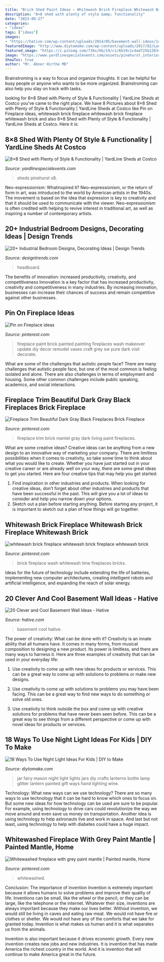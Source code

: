 ```yaml
---
title: "Brick Shed Paint Ideas ~ Whitewash Brick Fireplace Whitewash Brick Fireplace Whitewash Brick"
description: "8×8 shed with plenty of style &amp; functionality"
date: "2023-09-27"
categories:
- "ideas"
tags: ["ideas"]
images:
- "https://hative.com/wp-content/uploads/2014/05/basement-wall-ideas/14-cool-basement-wall.jpg"
featuredImage: "http://www.diytomake.com/wp-content/uploads/2017/02/Looking-Fine-Mason-Jar-Lights.jpg"
featured_image: "https://i.pinimg.com/736x/6b/19/c1/6b19c1cdad725b12034d992644fef815--grey-paint-mantles.jpg"
image: "https://www.yardlinespecialevents.com/assets/pinehurst_interior_1-380x324.jpg"
ShowToc: true
author: "Mr. Abner Hirthe MD"
---
```



Brainstroming is a way to focus and organize thoughts. It can be helpful for busy people or anyone who wants to be more organized. Brainstroming can also help you stay on track with tasks.

	

		
looking for 8×8 Shed with Plenty of Style &amp; Functionality | YardLine Sheds at Costco you've came to the right place. We have 8 Pictures about 8×8 Shed with Plenty of Style &amp; Functionality | YardLine Sheds at Costco like Pin on Fireplace ideas, whitewash brick fireplace whitewash brick fireplace whitewash brick and also 8×8 Shed with Plenty of Style &amp; Functionality | YardLine Sheds at Costco. Here it is:
		
    
## 8×8 Shed With Plenty Of Style &amp; Functionality | YardLine Sheds At Costco

<img loading=lazy src="https://www.yardlinespecialevents.com/assets/pinehurst_interior_1-380x324.jpg" onerror="this.onerror=null;this.src='https://tse1.mm.bing.net/th?id=OIP.xf1uhIxbmEzL9-UxznlavwAAAA&amp;pid=15.1';" alt="8×8 Shed with Plenty of Style &amp; Functionality | YardLine Sheds at Costco">

_Source: yardlinespecialevents.com_

>sheds pinehurst x8. 

	

Neo-expressionism: Whatinspired it?
Neo-expressionism, or the return of form in art, was introduced to the world by American artists in the 1940s. The movement is based on the idea that expression is key to creativity and that it should be used to communicate with the viewer. Neo-expressionism is often credited with helping to revive interest in traditional art, as well as inspiring a number of contemporary artists.

    
## 20+ Industrial Bedroom Designs, Decorating Ideas | Design Trends

<img loading=lazy src="https://images.designtrends.com/wp-content/uploads/2016/03/14060430/Industrial-Style-Bedroom-with-Brick-Wall.jpg" onerror="this.onerror=null;this.src='https://tse1.mm.bing.net/th?id=OIP.KByUByKDZLtjnXxO-KMsrgHaE7&amp;pid=15.1';" alt="20+ Industrial Bedroom Designs, Decorating Ideas | Design Trends">

_Source: designtrends.com_

>headboard. 

	

The benefits of innovation: increased productivity, creativity, and competitiveness
Innovation is a key factor that has increased productivity, creativity and competitiveness in many industries. By increasing innovation, businesses can increase their chances of success and remain competitive against other businesses.

    
## Pin On Fireplace Ideas

<img loading=lazy src="https://i.pinimg.com/736x/aa/85/be/aa85be3aa885a71f204eef6cf483e5fb.jpg" onerror="this.onerror=null;this.src='https://tse4.mm.bing.net/th?id=OIP.H1h4AG7iv8bN5ZaXqs1_oQHaJ3&amp;pid=15.1';" alt="Pin on Fireplace ideas">

_Source: pinterest.com_

>fireplace paint brick painted painting fireplaces wash makeover update diy decor remodel vases craft grey sw pure dark visit decorate. 

	

What are some of the challenges that autistic people face?
There are many challenges that autistic people face, but one of the most common is feeling isolated and alone. There are also challenges in terms of employment and housing. Some other common challenges include public speaking, academics, and social interactions.

    
## Fireplace Trim Beautiful Dark Gray Black Fireplaces Brick Fireplace

<img loading=lazy src="https://i.pinimg.com/736x/ab/cb/11/abcb114e0a32fa5918720c24f43e7014.jpg" onerror="this.onerror=null;this.src='https://tse3.mm.bing.net/th?id=OIP.OFBQFnCamqkAJO0TROnYYgHaLG&amp;pid=15.1';" alt="Fireplace Trim Beautiful Dark Gray Black Fireplaces Brick Fireplace">

_Source: pinterest.com_

>fireplace trim brick mantel gray dark living paint fireplaces. 

	

What are some creative ideas?
Creative ideas can be anything from a new design to an innovative way of marketing your company. There are limitless possibilities when it comes to creativity, so take some time to think about what you would like to create. Whether you have just started out in your creative career or are already well on your way, there are some great ideas to get you started. Here are four creative tips that may help you get started: 
1. Find inspiration in other industries and products. When looking for creative ideas, don’t forget about other industries and products that have been successful in the past. This will give you a lot of ideas to consider and help you narrow down your options. 
2. Sketch out a plan before starting anything. Before starting any project, it is important to sketch out a plan of how things will go together.

    
## Whitewash Brick Fireplace Whitewash Brick Fireplace Whitewash Brick

<img loading=lazy src="https://i.pinimg.com/736x/5f/36/fb/5f36fb5223f35ee3e04d7b246d0240d2--whitewash-brick-fireplaces-bricks.jpg" onerror="this.onerror=null;this.src='https://tse4.mm.bing.net/th?id=OIP.aHJX-cHoqaJSQ5VyVmkaDgHaJ4&amp;pid=15.1';" alt="whitewash brick fireplace whitewash brick fireplace whitewash brick">

_Source: pinterest.com_

>brick fireplace wash whitewash lime fireplaces bricks. 

	

Ideas for the future of technology include extending the life of batteries, implementing new computer architectures, creating intelligent robots and artificial intelligence, and expanding the reach of solar energy.

    
## 20 Clever And Cool Basement Wall Ideas - Hative

<img loading=lazy src="https://hative.com/wp-content/uploads/2014/05/basement-wall-ideas/14-cool-basement-wall.jpg" onerror="this.onerror=null;this.src='https://tse2.mm.bing.net/th?id=OIP.Zu_IihuqAV17VjEmXT2JCgHaJ4&amp;pid=15.1';" alt="20 Clever and Cool Basement Wall Ideas - Hative">

_Source: hative.com_

>basement cool hative. 

	

The power of creativity: What can be done with it?
Creativity is an innate ability that all humans have. It comes in many forms, from musical composition to designing a new product. Its power is limitless, and there are many ways to harness it. Here are three examples of creativity that can be used in your everyday life:
1. Use creativity to come up with new ideas for products or services. This can be a great way to come up with solutions to problems or make new designs.

2. Use creativity to come up with solutions to problems you may have been facing. This can be a great way to find new ways to do something or solve old ones.

3. Use creativity to think outside the box and come up with creative solutions for problems that have never been seen before. This can be a great way to see things from a different perspective or come up with novel ideas for products or services.

    
## 18 Ways To Use Night Light Ideas For Kids | DIY To Make

<img loading=lazy src="http://www.diytomake.com/wp-content/uploads/2017/02/Looking-Fine-Mason-Jar-Lights.jpg" onerror="this.onerror=null;this.src='https://tse1.mm.bing.net/th?id=OIP.d0vF52zNyUDKokUfgUHwgQHaKi&amp;pid=15.1';" alt="18 Ways To Use Night Light Ideas For Kids | DIY to Make">

_Source: diytomake.com_

>jar fairy mason night light lights jars diy crafts lanterns bottle lamp glitter lantern painted gift ways hand lighting wine. 

	

Technology: What new ways can we use technology?
There are so many ways to use technology that it can be hard to know which ones to focus on. But some new ideas for how technology can be used are sure to be popular. For example, using technology to drive cars could revolutionize the way we move around and even save us money on transportation. Another idea is using technology to help astronauts live and work in space. And last but not least, using technology to help with diabetes could have a huge impact.

    
## Whitewashed Fireplace With Grey Paint Mantle | Painted Mantle, Home

<img loading=lazy src="https://i.pinimg.com/736x/6b/19/c1/6b19c1cdad725b12034d992644fef815--grey-paint-mantles.jpg" onerror="this.onerror=null;this.src='https://tse4.mm.bing.net/th?id=OIP.FxhFncpFdiHxDJvhoEwwBwHaJ3&amp;pid=15.1';" alt="Whitewashed fireplace with grey paint mantle | Painted mantle, Home">

_Source: pinterest.com_

>whitewashed. 

	

Conclusion: The importance of invention
Invention is extremely important because it allows humans to solve problems and improve their quality of life. Inventions can be small, like the wheel or the pencil, or they can be large, like the telephone or the internet. Whatever their size, inventions are always important because they make our lives better.
Without invention, we would still be living in caves and eating raw meat. We would not have fire or clothes or shelter. We would not have any of the comforts that we take for granted today. Invention is what makes us human and it is what separates us from the animals.

Invention is also important because it drives economic growth. Every new invention creates new jobs and new industries. It is invention that has made America the richest country in the world. And it is invention that will continue to make America great in the future.

